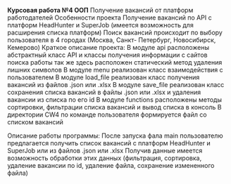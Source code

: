 **Курсовая работа №4 ООП**
Получение вакансий от платформ работодателей
Особенности проекта
Получение вакансий по API с платформ HeadHunter и SuperJob (имеется возможность для расширения списка платформ)
Поиск вакансий происходит по выбору пользователя в 4 городах (Москва, Санкт- Петербург, Новосибирск, Кемерово)
Краткое описание проекта:
В модуле api расположены абстрактный класс API и классы получения информации с сайтов поиска работы
        так же здесь расположен статический метод удаления лишних символов
В модуле menu реализован класс взаимодействия с пользователем
В модуле load_file реализован класс получения вакансий из файлов .json или .xlsx
В модуле save_file реализован класс сохранения списка вакансий в файлы .json или .xlsx и удаления вакансии из списка по его id
В модуле functions расположены методы сортировки, фильтрации списка вакансий и вывод списка в консоль
В директории CW4 по команде пользователя формируется файл со списком вакансий

Описание работы программы:
После запуска фала main пользователю предлагается получить список вакансий с платформ HeadHunter и SuperJob или из файлов .json или .xlsx
Получив данные имеется возможность обработки этих данных (фильтрация, сортировка, удаление вакансии по id, удаление файла, сохранение измененного файла)
